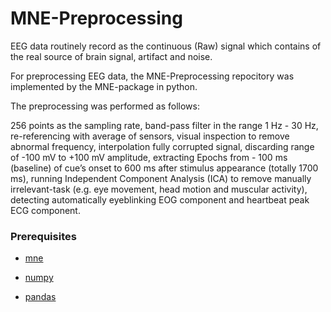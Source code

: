 # MNE-Preprocessing

EEG data routinely record as the continuous (Raw) signal which contains of the real source
of brain signal, artifact and noise.

For preprocessing EEG data, the MNE-Preprocessing repocitory was implemented by the MNE-package in python.

The preprocessing was performed as follows:

256 points as the sampling rate, band-pass filter in the range 1 Hz - 30 Hz, re-referencing
with average of sensors, visual inspection to remove abnormal frequency, interpolation fully
corrupted signal, discarding range of -100 mV to +100 mV amplitude, extracting Epochs
from - 100 ms (baseline) of cue’s onset to 600 ms after stimulus appearance (totally 1700
ms), running Independent Component Analysis (ICA) to remove manually irrelevant-task
(e.g. eye movement, head motion and muscular activity), detecting automatically eyeblinking
EOG component and heartbeat peak ECG component.


### Prerequisites

- [mne](https://mne.tools/stable/install/mne_python.html)

- [numpy](https://numpy.org/install/)

- [pandas](https://pandas.pydata.org/pandas-docs/stable/getting_started/install.html)
